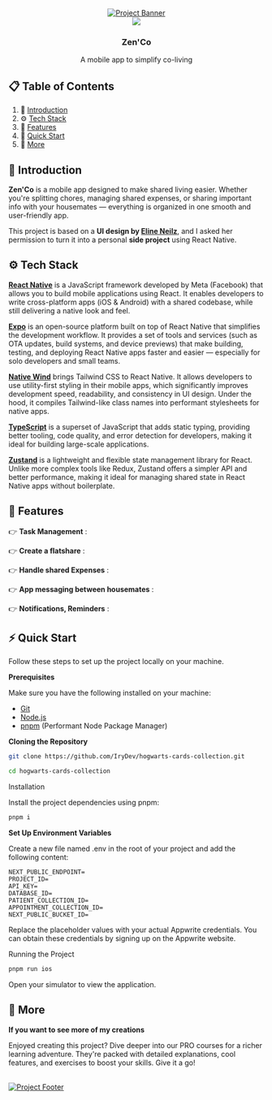 <div align="center">
  <br />
    <a href="<div align="center">
  <br />
    <a href="https://hogwarts-cards-collection.vercel.app/" target="_blank">
      <img src="https://github.com/user-attachments/assets/a0148c94-90ff-4606-b477-4337ae21ded2" alt="Project Banner">
    </a>
  
  <br />

<img src="https://skills-icons.vercel.app/api/icons?i=reactnative,expo,ts,tailwind,zustand" />

  <h3 align="center">Zen'Co</h3>

   <div align="center">
         A mobile app to simplify co-living
    </div>
</div>

## 📋 <a name="table">Table of Contents</a>

1. 🤖 [Introduction](#introduction)
2. ⚙️ [Tech Stack](#tech-stack)
3. 🔋 [Features](#features)
4. 🤸 [Quick Start](#quick-start)
5. 🚀 [More](#more)

## 🤖 <a name="introduction">Introduction</a>

**Zen'Co** is a mobile app designed to make shared living easier. Whether you're splitting chores, managing shared expenses, or sharing important info with your housemates — everything is organized in one smooth and user-friendly app.

This project is based on a **UI design by [Eline Neilz](https://elineneilz.framer.website/projets/zen-co-app)**, and I asked her permission to turn it into a personal **side project** using React Native.

## ⚙️ <a name="tech-stack">Tech Stack</a>

**[React Native](https://reactnative.dev/)** is a JavaScript framework developed by Meta (Facebook) that allows you to build mobile applications using React. It enables developers to write cross-platform apps (iOS & Android) with a shared codebase, while still delivering a native look and feel.

**[Expo](https://expo.dev/)** is an open-source platform built on top of React Native that simplifies the development workflow. It provides a set of tools and services (such as OTA updates, build systems, and device previews) that make building, testing, and deploying React Native apps faster and easier — especially for solo developers and small teams.

**[Native Wind](https://www.nativewind.dev/)** brings Tailwind CSS to React Native. It allows developers to use utility-first styling in their mobile apps, which significantly improves development speed, readability, and consistency in UI design. Under the hood, it compiles Tailwind-like class names into performant stylesheets for native apps.

**[TypeScript](https://www.typescriptlang.org/)** is a superset of JavaScript that adds static typing, providing better tooling, code quality, and error detection for developers, making it ideal for building large-scale applications.

**[Zustand](https://zustand-demo.pmnd.rs/)** is a lightweight and flexible state management library for React. Unlike more complex tools like Redux, Zustand offers a simpler API and better performance, making it ideal for managing shared state in React Native apps without boilerplate.

## 🔋 <a name="features">Features</a>

👉 **Task Management** : 

👉 **Create a flatshare** : 

👉 **Handle shared Expenses** : 

👉 **App messaging between housemates** : 

👉 **Notifications, Reminders** : 

## ⚡ Quick Start

Follow these steps to set up the project locally on your machine.

**Prerequisites**

Make sure you have the following installed on your machine:

- [Git](https://git-scm.com/)
- [Node.js](https://nodejs.org/en)
- [pnpm](https://pnpm.io/) (Performant Node Package Manager)

**Cloning the Repository**

```bash
git clone https://github.com/IryDev/hogwarts-cards-collection.git

cd hogwarts-cards-collection
```

Installation

Install the project dependencies using pnpm:

```bash
pnpm i
```

**Set Up Environment Variables**

Create a new file named .env in the root of your project and add the following content:

```
NEXT_PUBLIC_ENDPOINT=
PROJECT_ID=
API_KEY=
DATABASE_ID=
PATIENT_COLLECTION_ID=
APPOINTMENT_COLLECTION_ID=
NEXT_PUBLIC_BUCKET_ID=
```

Replace the placeholder values with your actual Appwrite credentials. You can obtain these credentials by signing up on the Appwrite website.

Running the Project

```bash
pnpm run ios
```

Open your simulator to view the application.

## <a name="more">🚀 More </a>
**If you want to see more of my creations**

Enjoyed creating this project? Dive deeper into our PRO courses for a richer learning adventure. They're packed with detailed explanations, cool features, and exercises to boost your skills. Give it a go!

<br />
    <a href="https://rey-kosso.com/" target="_blank">
      <img src="https://github.com/user-attachments/assets/e73daceb-27ac-49cd-ad81-c6ea53d53f15" alt="Project Footer">
    </a>
<br />
